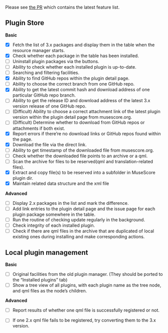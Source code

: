 Please see [the PR](<https://github.com/musescore/MuseScore/pull/4833>) which contains the latest feature list.
## Plugin Store

**Basic**

- [x] Fetch the list of 3.x packages and display them in the table when the resource manager starts.
- [x] Check whether each package in the table has been installed.
- [ ] Uninstall plugin packages via the buttons.
- [ ] Ability to check whether each installed plugin is up-to-date.
- [ ] Searching and filtering facilities.
- [x] Ability to find GitHub repos within the plugin detail page.
- [ ] Ability to choose the correct branch from one GitHub repo.
- [x] Ability to get the latest commit hash and download address of one particular GitHub repo branch.
- [ ] Ability to get the release ID and download address of the latest 3.x version release of one GitHub repo.
- [ ] (Difficult) Ability to choose a correct attachment link of the latest plugin version within the plugin detail page from musescore.org.
- [ ] (Difficult) Determine whether to download from GitHub repos or attachments if both exist.
- [x] Report errors if there’re no download links or GitHub repos found within the page.
- [x] Download the file via the direct link.
- [ ] Ability to get timestamp of the downloaded file from musescore.org.
- [ ] Check whether the downloaded file points to an archive or a qml.
- [ ] Scan the archive for files to be reserved(qml and translation-related files).
- [x] Extract and copy file(s) to be reserved into a subfolder in MuseScore plugin dir.
- [x] Maintain related data structure and the xml file

**Advanced**

- [ ] Display 2.x packages in the list and mark the difference.
- [ ] Add link entries to the plugin detail page and the issue page for each plugin package somewhere in the table.
- [ ] Run the routine of checking update regularly in the background.
- [ ] Check integrity of each installed plugin.
- [ ] Check if there are qml files in the archive that are duplicated of local existing ones during installing and make corresponding actions.

## Local plugin management

**Basic**

- [ ] Original facilities from the old plugin manager. (They should be ported to the “Installed plugins” tab)
- [ ] Show a tree view of all plugins, with each plugin name as the tree node, and qml files as the node’s children.

**Advanced**

- [ ] Report results of whether one qml file is successfully registered or not.
- [ ] If one 2.x qml file fails to be registered, try converting them to the 3.x version.

